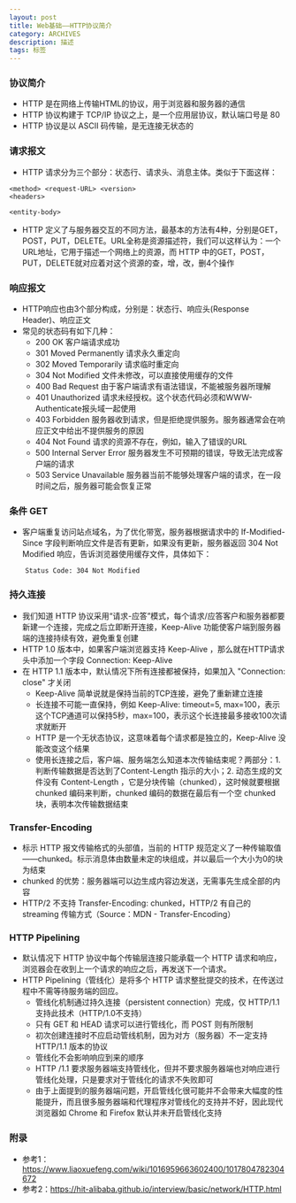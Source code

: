 ```yaml
---
layout: post
title: Web基础——HTTP协议简介
category: ARCHIVES
description: 描述
tags: 标签
---
```


### 协议简介
* HTTP 是在网络上传输HTML的协议，用于浏览器和服务器的通信
* HTTP 协议构建于 TCP/IP 协议之上，是一个应用层协议，默认端口号是 80
* HTTP 协议是以 ASCII 码传输，是无连接无状态的

### 请求报文
* HTTP 请求分为三个部分：状态行、请求头、消息主体。类似于下面这样：

```
<method> <request-URL> <version>
<headers>

<entity-body>
```

* HTTP 定义了与服务器交互的不同方法，最基本的方法有4种，分别是GET，POST，PUT，DELETE。URL全称是资源描述符，我们可以这样认为：一个URL地址，它用于描述一个网络上的资源，而 HTTP 中的GET，POST，PUT，DELETE就对应着对这个资源的查，增，改，删4个操作

### 响应报文
* HTTP响应也由3个部分构成，分别是：状态行、响应头(Response Header)、响应正文
* 常见的状态码有如下几种：
	- 200 OK 客户端请求成功
	- 301 Moved Permanently 请求永久重定向
	- 302 Moved Temporarily 请求临时重定向
	- 304 Not Modified 文件未修改，可以直接使用缓存的文件
	- 400 Bad Request 由于客户端请求有语法错误，不能被服务器所理解
	- 401 Unauthorized 请求未经授权。这个状态代码必须和WWW-Authenticate报头域一起使用
	- 403 Forbidden 服务器收到请求，但是拒绝提供服务。服务器通常会在响应正文中给出不提供服务的原因
	- 404 Not Found 请求的资源不存在，例如，输入了错误的URL
	- 500 Internal Server Error 服务器发生不可预期的错误，导致无法完成客户端的请求
	- 503 Service Unavailable 服务器当前不能够处理客户端的请求，在一段时间之后，服务器可能会恢复正常

### 条件 GET
* 客户端重复访问站点域名，为了优化带宽，服务器根据请求中的 If-Modified-Since 字段判断响应文件是否有更新，如果没有更新，服务器返回 304 Not Modified 响应，告诉浏览器使用缓存文件，具体如下：

```
	Status Code: 304 Not Modified
```

### 持久连接
* 我们知道 HTTP 协议采用“请求-应答”模式，每个请求/应答客户和服务器都要新建一个连接，完成之后立即断开连接，Keep-Alive 功能使客户端到服务器端的连接持续有效，避免重复创建
* HTTP 1.0 版本中，如果客户端浏览器支持 Keep-Alive ，那么就在HTTP请求头中添加一个字段 Connection: Keep-Alive
* 在 HTTP 1.1 版本中，默认情况下所有连接都被保持，如果加入 "Connection: close" 才关闭
	- Keep-Alive 简单说就是保持当前的TCP连接，避免了重新建立连接
	- 长连接不可能一直保持，例如 Keep-Alive: timeout=5, max=100，表示这个TCP通道可以保持5秒，max=100，表示这个长连接最多接收100次请求就断开
	- HTTP 是一个无状态协议，这意味着每个请求都是独立的，Keep-Alive 没能改变这个结果
	- 使用长连接之后，客户端、服务端怎么知道本次传输结束呢？两部分：1. 判断传输数据是否达到了Content-Length 指示的大小；2. 动态生成的文件没有 Content-Length ，它是分块传输（chunked），这时候就要根据 chunked 编码来判断，chunked 编码的数据在最后有一个空 chunked 块，表明本次传输数据结束

### Transfer-Encoding
* 标示 HTTP 报文传输格式的头部值，当前的 HTTP 规范定义了一种传输取值——chunked。标示消息体由数量未定的块组成，并以最后一个大小为0的块为结束
* chunked 的优势：服务器端可以边生成内容边发送，无需事先生成全部的内容
* HTTP/2 不支持 Transfer-Encoding: chunked，HTTP/2 有自己的 streaming 传输方式（Source：MDN - Transfer-Encoding）

### HTTP Pipelining
* 默认情况下 HTTP 协议中每个传输层连接只能承载一个 HTTP 请求和响应，浏览器会在收到上一个请求的响应之后，再发送下一个请求。
* HTTP Pipelining（管线化）是将多个 HTTP 请求整批提交的技术，在传送过程中不需等待服务端的回应。
	- 管线化机制通过持久连接（persistent connection）完成，仅 HTTP/1.1 支持此技术（HTTP/1.0不支持）
	- 只有 GET 和 HEAD 请求可以进行管线化，而 POST 则有所限制
	- 初次创建连接时不应启动管线机制，因为对方（服务器）不一定支持 HTTP/1.1 版本的协议
	- 管线化不会影响响应到来的顺序
	- HTTP /1.1 要求服务器端支持管线化，但并不要求服务器端也对响应进行管线化处理，只是要求对于管线化的请求不失败即可
	- 由于上面提到的服务器端问题，开启管线化很可能并不会带来大幅度的性能提升，而且很多服务器端和代理程序对管线化的支持并不好，因此现代浏览器如 Chrome 和 Firefox 默认并未开启管线化支持

### 附录
* 参考1：https://www.liaoxuefeng.com/wiki/1016959663602400/1017804782304672
* 参考2：https://hit-alibaba.github.io/interview/basic/network/HTTP.html